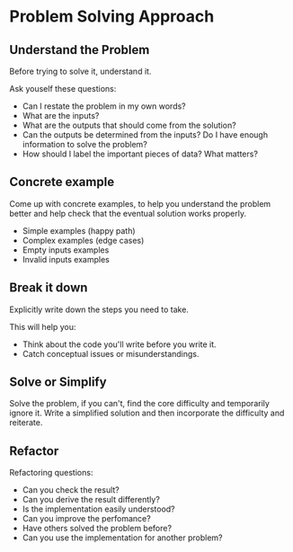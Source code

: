 # Problem Solving Approach

## Understand the Problem

Before trying to solve it, understand it.

Ask youself these questions:

- Can I restate the problem in my own words?
- What are the inputs?
- What are the outputs that should come from the solution?
- Can the outputs be determined from the inputs? Do I have enough information to solve the problem?
- How should I label the important pieces of data? What matters?

## Concrete example

Come up with concrete examples, to help you understand the problem better and help check that the eventual solution works properly.

- Simple examples (happy path)
- Complex examples (edge cases)
- Empty inputs examples
- Invalid inputs examples

## Break it down

Explicitly write down the steps you need to take.

This will help you:

- Think about the code you'll write before you write it.
- Catch conceptual issues or misunderstandings.

## Solve or Simplify

Solve the problem, if you can't, find the core difficulty and temporarily ignore it. Write a simplified solution and then incorporate the difficulty and reiterate.

## Refactor

Refactoring questions:

- Can you check the result?
- Can you derive the result differently?
- Is the implementation easily understood?
- Can you improve the perfomance?
- Have others solved the problem before?
- Can you use the implementation for another problem?
